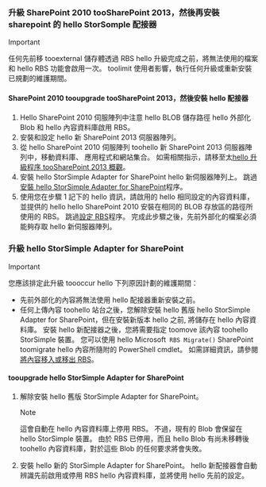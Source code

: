 <!--author=SharS last changed: 9/17/15-->

### <a name="upgrade-sharepoint-2010-toosharepoint-2013-and-then-install-hello-storsomple-adapter-for-sharepoint"></a>升級 SharePoint 2010 tooSharePoint 2013，然後再安裝 sharepoint 的 hello StorSomple 配接器
> [!IMPORTANT]
> 任何先前移 tooexternal 儲存體透過 RBS hello 升級完成之前，將無法使用的檔案和 hello RBS 功能會啟用一次。 toolimit 使用者影響，執行任何升級或重新安裝已規劃的維護期間。
> 
> 

#### <a name="tooupgrade-sharepoint-2010-toosharepoint-2013-and-then-install-hello-adapter"></a>SharePoint 2010 tooupgrade tooSharePoint 2013，然後安裝 hello 配接器
1. Hello SharePoint 2010 伺服陣列中注意 hello BLOB 儲存路徑 hello 外部化 Blob 和 hello 內容資料庫啟用 RBS。 
2. 安裝和設定 hello 新 SharePoint 2013 伺服器陣列。 
3. 從 hello SharePoint 2010 伺服陣列 toohello 新 SharePoint 2013 伺服器陣列中，移動資料庫、 應用程式和網站集合。 如需相關指示，請移至太[hello 升級程序 tooSharePoint 2013 概觀](https://technet.microsoft.com/library/cc262483.aspx)。
4. 安裝 hello StorSimple Adapter for SharePoint hello 新伺服器陣列上。 跳過[安裝 hello StorSimple Adapter for SharePoint](#install-the-storsimple-adapter-for-sharepoint)程序。
5. 使用您在步驟 1 記下的 hello 資訊，請啟用的 hello 相同設定的內容資料庫，並提供的 hello hello SharePoint 2010 安裝在相同的 BLOB 存放區的路徑所使用的 RBS。 跳過[設定 RBS](#configure-rbs)程序。 完成此步驟之後，先前外部化的檔案必須能夠存取 hello 新伺服器陣列。 

### <a name="upgrade-hello-storsimple-adapter-for-sharepoint"></a>升級 hello StorSimple Adapter for SharePoint
> [!IMPORTANT]
> 您應該排定此升級 toooccur hello 下列原因計劃的維護期間：
> 
> * 先前外部化的內容將無法使用 hello 配接器重新安裝之前。
> * 任何上傳內容 toohello 站台之後，您解除安裝 hello 舊版 hello StorSimple Adapter for SharePoint，但在安裝新版本 hello 之前, 將儲存在 hello 內容資料庫。 安裝 hello 新配接器之後，您將需要指定 toomove 該內容 toohello StorSimple 裝置。 您可以使用 hello Microsoft` RBS Migrate()` SharePoint toomigrate hello 內容所隨附的 PowerShell cmdlet。 如需詳細資訊，請參閱 [將內容移入或移出 RBS](https://technet.microsoft.com/library/ff628255.aspx)。 
> 
> 

#### <a name="tooupgrade-hello-storsimple-adapter-for-sharepoint"></a>tooupgrade hello StorSimple Adapter for SharePoint
1. 解除安裝 hello 舊版 StorSimple Adapter for SharePoint。
   
   > [!NOTE]
   > 這會自動在 hello 內容資料庫上停用 RBS。 不過，現有的 Blob 會保留在 hello StorSimple 裝置。 由於 RBS 已停用，而且 hello Blob 有尚未移轉後 toohello 內容資料庫，對於這些 Blob 的任何要求將會失敗。 
   > 
   > 
2. 安裝 hello 新的 StorSimple Adapter for SharePoint。 hello 新配接器會自動辨識先前啟用或停用 RBS hello 內容資料庫，並將使用 hello 先前的設定。

